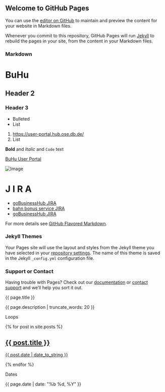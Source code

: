 ## Welcome to GitHub Pages

You can use the [editor on GitHub](https://github.com/cmFsZg/list/edit/master/README.md) to maintain and preview the content for your website in Markdown files.

Whenever you commit to this repository, GitHub Pages will run [Jekyll](https://jekyllrb.com/) to rebuild the pages in your site, from the content in your Markdown files.

### Markdown


# BuHu
## Header 2
### Header 3

- Bulleted
- List

1. https://user-portal.hub.ose.db.de/ 
2. List

**Bold** and _Italic_ and `Code` text

[BuHu User Portal](https://user-portal.hub.ose.db.de/) 


![Image](src)

# J I R A 

* [goBusinessHub JIRA](https://businesshub.jaas.service.deutschebahn.com/login.jsp)
* [bahn bonus service JIRA](https://corporate.jaas.service.deutschebahn.com)
* [goBusinessHub JIRA](https://businesshub.jaas.service.deutschebahn.com/login.jsp)


For more details see [GitHub Flavored Markdown](https://guides.github.com/features/mastering-markdown/).

### Jekyll Themes

Your Pages site will use the layout and styles from the Jekyll theme you have selected in your [repository settings](https://github.com/cmFsZg/list/settings). The name of this theme is saved in the Jekyll `_config.yml` configuration file.

### Support or Contact

Having trouble with Pages? Check out our [documentation](https://help.github.com/categories/github-pages-basics/) or [contact support](https://github.com/contact) and we’ll help you sort it out.

{{ page.title }}

<p>
  {{ page.description | truncate_words: 20 }}
</p>

Loops

{% for post in site.posts %}
  <a href="{{ post.url }}">
    <h2>{{ post.title }}</h2>
    <p>{{ post.date | date_to_string }}</p>
  </a>
{% endfor %}

Dates

{{ page.date | date: "%b %d, %Y" }}
